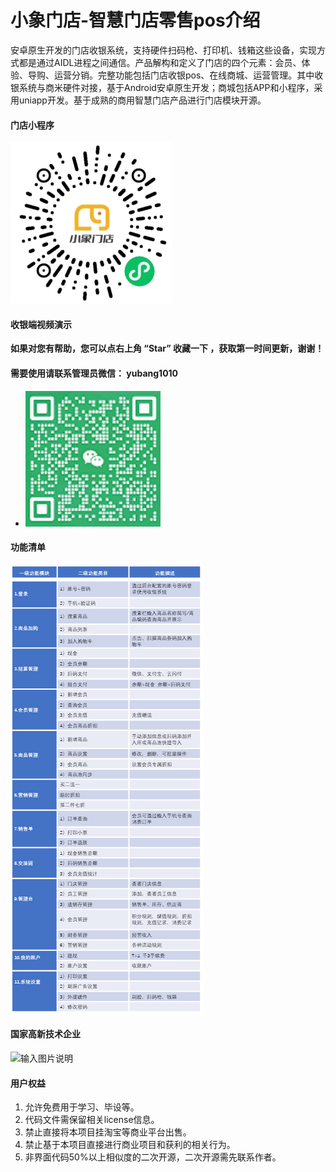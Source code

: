 # 小象门店-智慧门店零售pos介绍

安卓原生开发的门店收银系统，支持硬件扫码枪、打印机、钱箱这些设备，实现方式都是通过AIDL进程之间通信。产品解构和定义了门店的四个元素：会员、体验、导购、运营分销。完整功能包括门店收银pos、在线商城、运营管理。其中收银系统与商米硬件对接，基于Android安卓原生开发；商城包括APP和小程序，采用uniapp开发。基于成熟的商用智慧门店产品进行门店模块开源。

#### 门店小程序
![输入图片说明](XeldCashier/app/gh_9b7fd63d17de_258.jpg)

#### 收银端视频演示


 **如果对您有帮助，您可以点右上角 “Star” 收藏一下 ，获取第一时间更新，谢谢！** 

#### 需要使用请联系管理员微信： yubang1010
-  ![输入图片说明](XeldCashier/app/src/200.png)

#### 功能清单
![输入图片说明](XeldCashier/gradle/wrapper/image.png)

#### 国家高新技术企业
![输入图片说明](https://images.gitee.com/uploads/images/2021/0426/112651_dff37ec6_5325125.png "高新证书 - 600.png")

#### 用户权益
1. 允许免费用于学习、毕设等。
2. 代码文件需保留相关license信息。
3. 禁止直接将本项目挂淘宝等商业平台出售。
4. 禁止基于本项目直接进行商业项目和获利的相关行为。
5. 非界面代码50%以上相似度的二次开源，二次开源需先联系作者。
